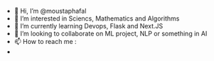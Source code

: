 - 👋 Hi, I’m @moustaphafal
- 👀 I’m interested in Sciencs, Mathematics and Algorithms
- 🌱 I’m currently learning Devops, Flask and Next.JS
- 💞️ I’m looking to collaborate on ML project, NLP or something in AI
- 📫 How to reach me : 
-   

<!---
moustaphafal/moustaphafal is a ✨ special ✨ repository because its `README.md` (this file) appears on your GitHub profile.
You can click the Preview link to take a look at your changes.
--->
